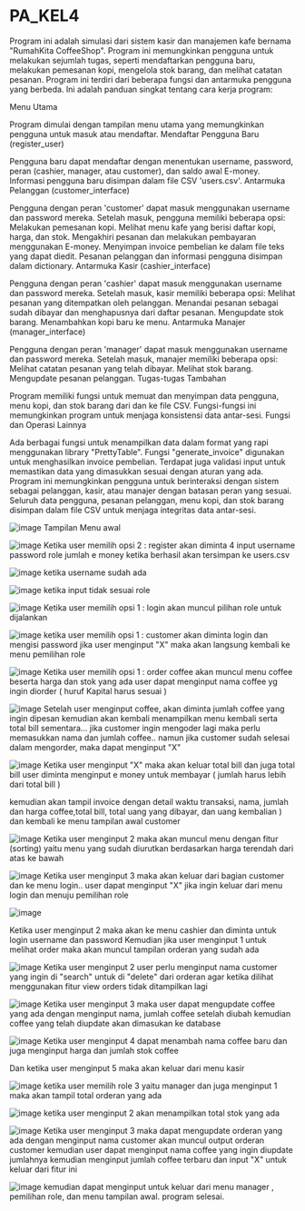 # PA_KEL4


Program ini adalah simulasi dari sistem kasir dan manajemen kafe bernama "RumahKita CoffeeShop". Program ini memungkinkan pengguna untuk melakukan sejumlah tugas, seperti mendaftarkan pengguna baru, melakukan pemesanan kopi, mengelola stok barang, dan melihat catatan pesanan. Program ini terdiri dari beberapa fungsi dan antarmuka pengguna yang berbeda. Ini adalah panduan singkat tentang cara kerja program:

Menu Utama

Program dimulai dengan tampilan menu utama yang memungkinkan pengguna untuk masuk atau mendaftar.
Mendaftar Pengguna Baru (register_user)

Pengguna baru dapat mendaftar dengan menentukan username, password, peran (cashier, manager, atau customer), dan saldo awal E-money.
Informasi pengguna baru disimpan dalam file CSV 'users.csv'.
Antarmuka Pelanggan (customer_interface)

Pengguna dengan peran 'customer' dapat masuk menggunakan username dan password mereka.
Setelah masuk, pengguna memiliki beberapa opsi:
Melakukan pemesanan kopi.
Melihat menu kafe yang berisi daftar kopi, harga, dan stok.
Mengakhiri pesanan dan melakukan pembayaran menggunakan E-money.
Menyimpan invoice pembelian ke dalam file teks yang dapat diedit.
Pesanan pelanggan dan informasi pengguna disimpan dalam dictionary.
Antarmuka Kasir (cashier_interface)

Pengguna dengan peran 'cashier' dapat masuk menggunakan username dan password mereka.
Setelah masuk, kasir memiliki beberapa opsi:
Melihat pesanan yang ditempatkan oleh pelanggan.
Menandai pesanan sebagai sudah dibayar dan menghapusnya dari daftar pesanan.
Mengupdate stok barang.
Menambahkan kopi baru ke menu.
Antarmuka Manajer (manager_interface)

Pengguna dengan peran 'manager' dapat masuk menggunakan username dan password mereka.
Setelah masuk, manajer memiliki beberapa opsi:
Melihat catatan pesanan yang telah dibayar.
Melihat stok barang.
Mengupdate pesanan pelanggan.
Tugas-tugas Tambahan

Program memiliki fungsi untuk memuat dan menyimpan data pengguna, menu kopi, dan stok barang dari dan ke file CSV.
Fungsi-fungsi ini memungkinkan program untuk menjaga konsistensi data antar-sesi.
Fungsi dan Operasi Lainnya

Ada berbagai fungsi untuk menampilkan data dalam format yang rapi menggunakan library "PrettyTable".
Fungsi "generate_invoice" digunakan untuk menghasilkan invoice pembelian.
Terdapat juga validasi input untuk memastikan data yang dimasukkan sesuai dengan aturan yang ada.
Program ini memungkinkan pengguna untuk berinteraksi dengan sistem sebagai pelanggan, kasir, atau manajer dengan batasan peran yang sesuai. Seluruh data pengguna, pesanan pelanggan, menu kopi, dan stok barang disimpan dalam file CSV untuk menjaga integritas data antar-sesi.

![image](https://github.com/MARIFINDAVA059/PA_KEL4/assets/147223413/26df85f9-7376-468e-a39a-cffe79b9187c)
Tampilan Menu awal

![image](https://github.com/MARIFINDAVA059/PA_KEL4/assets/147223413/11d8b619-2eeb-47e9-8fd8-24282f7d3c00)
Ketika user memilih opsi 2 : register
akan diminta 4 input
username
password
role
jumlah e money
ketika berhasil akan tersimpan ke users.csv

![image](https://github.com/MARIFINDAVA059/PA_KEL4/assets/147223413/dd9b4b6b-6e20-4492-8593-32239260dfa4)
ketika username sudah ada

![image](https://github.com/MARIFINDAVA059/PA_KEL4/assets/147223413/c80acd24-a472-4d55-816b-4caeb52ecbd8)
ketika input tidak sesuai role

![image](https://github.com/MARIFINDAVA059/PA_KEL4/assets/147223413/c18dddcb-70f9-4551-b1b1-a4ade185fbd7)
Ketika user memilih opsi 1 : login
akan muncul pilihan role untuk dijalankan

![image](https://github.com/MARIFINDAVA059/PA_KEL4/assets/147223413/4d48da9a-0c81-40f1-850c-ce6ad05a2053)
ketika user memilih opsi 1 : customer
akan diminta login dan mengisi password
jika user menginput "X" maka akan langsung kembali ke menu pemilihan role

![image](https://github.com/MARIFINDAVA059/PA_KEL4/assets/147223413/86cc5790-20a6-4c9f-b8fc-0b199cd86907)
Ketika user memilih opsi 1 : order coffee
akan muncul menu coffee beserta harga dan stok yang ada
user dapat menginput nama coffee yg ingin diorder ( huruf Kapital harus sesuai )

![image](https://github.com/MARIFINDAVA059/PA_KEL4/assets/147223413/eb7389cd-b001-42b3-9131-204b09e2a935)
Setelah user menginput coffee, akan diminta jumlah coffee yang ingin dipesan kemudian akan kembali menampilkan menu kembali serta total bill sementara... 
jika customer ingin mengoder lagi maka perlu memasukkan nama dan jumlah coffee..
namun jika customer sudah selesai dalam mengorder, maka dapat menginput "X"

![image](https://github.com/MARIFINDAVA059/PA_KEL4/assets/147223413/32cd0346-d1c7-4fea-9b3f-e67c7833b51a)
Ketika user menginput "X" maka akan keluar total bill dan juga total bill
user diminta menginput e money untuk membayar ( jumlah harus lebih dari total bill )

kemudian akan tampil invoice dengan detail waktu transaksi, nama, jumlah dan harga coffee,total bill, total uang yang dibayar, dan uang kembalian )
dan kembali ke menu tampilan awal customer

![image](https://github.com/MARIFINDAVA059/PA_KEL4/assets/147223413/0b85ec0f-5ae0-45bd-863a-df71599bc10b)
Ketika user menginput 2 maka akan muncul menu dengan fitur (sorting) yaitu menu yang sudah diurutkan berdasarkan harga terendah dari atas ke bawah

![image](https://github.com/MARIFINDAVA059/PA_KEL4/assets/147223413/60796b1b-3927-47ca-898f-d1d14eadc4e7)
Ketika user menginput 3 maka akan keluar dari bagian customer dan ke menu login.. user dapat menginput "X" jika ingin keluar dari menu login dan menuju pemilihan role

![image](https://github.com/MARIFINDAVA059/PA_KEL4/assets/147223413/976880b9-d13f-4796-aef6-4cd25b34b64b)

Ketika user menginput 2 maka akan ke menu cashier dan diminta untuk login username dan password
Kemudian jika user menginput 1 untuk melihat order maka akan muncul tampilan orderan yang sudah ada

![image](https://github.com/MARIFINDAVA059/PA_KEL4/assets/147223413/617abf95-9b35-434f-a21b-1143d91b9a14)
Ketika user menginput 2 
user perlu menginput nama customer yang ingin di "search" untuk di "delete" dari orderan agar ketika dilihat menggunakan fitur view orders tidak ditampilkan lagi

![image](https://github.com/MARIFINDAVA059/PA_KEL4/assets/147223413/27d07461-3d20-46ed-a25f-99c59aa8208f)
Ketika user menginput 3 maka user dapat mengupdate coffee yang ada dengan menginput nama, jumlah coffee setelah diubah kemudian coffee yang telah diupdate akan dimasukan ke database

![image](https://github.com/MARIFINDAVA059/PA_KEL4/assets/147223413/0c45dac4-576f-491d-a35c-8432306af804)
Ketika user menginput 4 dapat menambah nama coffee baru dan juga menginput harga dan jumlah stok coffee

Dan ketika user menginput 5 maka akan keluar dari menu kasir

![image](https://github.com/MARIFINDAVA059/PA_KEL4/assets/147223413/be876c95-3d29-4b08-a2d7-2d6b90fb9a91)
ketika user memilih role 3 yaitu manager
dan juga menginput 1 maka akan tampil total orderan yang ada 

![image](https://github.com/MARIFINDAVA059/PA_KEL4/assets/147223413/ca099769-24d1-4339-a7b5-d6a80759dcea)
ketika user menginput 2 akan menampilkan total stok yang ada

![image](https://github.com/MARIFINDAVA059/PA_KEL4/assets/147223413/ca1bd200-d358-4f0a-a4f5-144eeb284851)
Ketika user menginput 3 maka dapat mengupdate orderan yang ada
dengan menginput nama customer
akan muncul output orderan customer
kemudian user dapat menginput nama coffee yang ingin diupdate jumlahnya
kemudian menginput jumlah coffee terbaru dan input "X" untuk keluar dari fitur ini

![image](https://github.com/MARIFINDAVA059/PA_KEL4/assets/147223413/1f80f4fc-36b2-4077-9a14-616af8a3faa2)
kemudian dapat menginput untuk keluar dari menu manager , pemilihan role, dan menu tampilan awal. program selesai.













